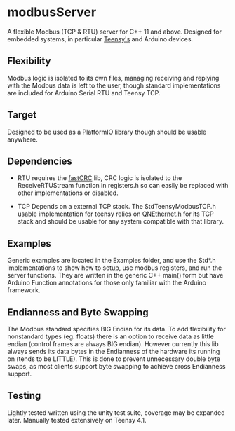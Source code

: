 # modbusServer

A flexible Modbus (TCP & RTU) server for C++ 11 and above. Designed for embedded systems, in particular [Teensy's](https://www.pjrc.com/teensy/) and Arduino devices.

## Flexibility

Modbus logic is isolated to its own files, managing receiving and replying with the Modbus data is left to the user, though standard implementations are included for Arduino Serial RTU and Teensy TCP.

## Target

Designed to be used as a PlatformIO library though should be usable anywhere.

## Dependencies

- RTU requires the [fastCRC](https://github.com/FrankBoesing/FastCRC) lib, CRC logic is isolated to the ReceiveRTUStream function in registers.h so can easily be replaced with other implementations or disabled.

- TCP Depends on a external TCP stack. The StdTeensyModbusTCP.h usable implementation for teensy relies on [QNEthernet.h](https://github.com/ssilverman/QNEthernet) for its TCP stack and should be usable for any system compatible with that library.

## Examples

Generic examples are located in the Examples folder, and use the Std*.h implementations to show how to setup, use modbus registers, and run the server functions. They are written in the generic C++ main() form but have Arduino Function annotations for those only familiar with the Arduino framework.

## Endianness and Byte Swapping

The Modbus standard specifies BIG Endian for its data. To add flexibility for nonstandard types (eg. floats) there is an option to receive data as little endian (control frames are always BIG endian). However currently this lib always sends its data bytes in the Endianness of the hardware its running on (tends to be LITTLE). This is done to prevent unnecessary double byte swaps, as most clients support byte swapping to achieve cross Endianness support.

## Testing

Lightly tested written using the unity test suite, coverage may be expanded later. Manually tested extensively on Teensy 4.1.
